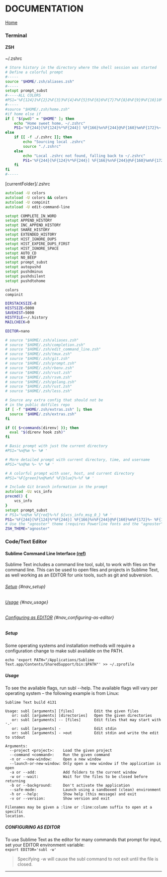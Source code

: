# DOCUMENTATION 

[Home][Home]

### Terminal

#### ZSH

~/.zshrc
```zsh
# Store history in the directory where the shell session was started
# Define a colorful prompt
#-----
source "$HOME/.zsh/aliases.zsh"
#-----
setopt prompt_subst
#-----ALL COLORS
#PS1='%F{124}1%F{2}2%F{3}3%F{4}4%F{5}5%F{6}6%F{7}7%F{8}8%F{9}9%F{10}10%F{11}11%F{12}12%F{13}13%F{14}14%F{15}15%F{16}16%F{17}17%F{18}18%F{89}89%F{90}90%F{91}91%F{92}92%F{93}93%F{94}94%F{95}95%F{96}96%F{97}97%F{98}98%F{99}99%F{100}100%F{101}101%F{102}102%F{103}103%F{104}104%F{105}105%F{106}106%F{107}107%F{108}108%F{109}109%F{110}110%F{111}111%F{112}112%F{113}113%F{114}114%F{115}115%F{116}116%F{117}117%F{118}118%F{119}119%F{120}120%F{121}121%F{122}122%F{123}123%F{124}124%F{125}125%F{126}126%F{127}127%F{128}128%F{129}129%F{130}130%F{131}131%F{132}132%F{133}133%F{134}134%F{135}135%F{136}136%F{137}137%F{138}138%F{139}139%F{140}140%F{141}141%F{142}142%F{143}143%F{144}144%F{145}145%F{146}146%F{147}147%F{148}148%F{149}149%F{150}150%F{151}151%F{152}152%F{153}153%F{154}154%F{155}155%F{156}156%F{157}157%F{158}158%F{159}159%F{160}160%F{161}161%F{162}162%F{163}163%F{164}164%F{165}165%F{166}166%F{167}167%F{168}168%F{169}169%F{170}170%F{171}171%F{172}172%F{173}173%F{174}174%F{175}175%F{176}176%F{177}177%F{178}178%F{179}179%F{180}180%F{181}181%F{182}182%F{183}183%F{184}184%F{185}185%F{186}186%F{187}187%F{188}188%F{189}189%F{190}190%F{191}191%F{192}192%F{193}193%F{194}194%F{195}195%F{196}196%F{197}197%F{198}198%F{199}199%F{200}200%F{201}201%F{202}202%F{203}203%F{204}204%F{205}205%F{206}206%F{207}207%F{208}208%F{209}209%F{210}210%F{211}211%F{212}212%F{213}213%F{214}214%F{215}215%F{216}216%F{217}217%F{218}218%F{219}219%F{220}220%F{221}221%F{222}222%F{223}223%F{224}224%F{225}225%F{226}226%F{227}227%F{228}228%F{229}229%F{230}230%F{231}231%F{232}232%F{233}233%F{234}234%F{235}235%F{236}236%F{237}237%F{238}238%F{239}239%F{240}240%F{241}241%F{242}242%F{243}243%F{244}244%F{245}245%F{246}246%F{247}247%F{248}248%F{249}249%F{250}250%F{251}251%F{252}252%F{253}253%F{254}254%F{255}255%F{256}256'
#-----
#source "$HOME/.zsh/home.zsh"
#if home else if 
if [ "$(pwd)" = "$HOME" ]; then
    echo "Home sweet home, ~/.zshrc"
    PS1='%F{244}[%F{124}%*%F{244}] %F{166}%n%F{244}@%F{160}%m%F{172}%~ %F{178}<3 %F{244} %# '
else
    if [[ -f ./.zshrc ]]; then
        echo "Sourcing local .zshrc"
        source "./.zshrc"
    else
        echo "Local .zshrc not found, falling back to ~/.zshrc"
        PS1='%F{244}[%F{124}%*%F{244}] %F{166}%n%F{244}@%F{160}%m%F{172}%~ %F{178}</3 %F{244} %# '
    fi
fi
#-----
```
[currentFolder]/.zshrc
```zsh
autoload -U colors
autoload -U colors && colors
autoload -U compinit
autoload -U edit-command-line

setopt COMPLETE_IN_WORD
setopt APPEND_HISTORY
setopt INC_APPEND_HISTORY
setopt SHARE_HISTORY
setopt EXTENDED_HISTORY
setopt HIST_IGNORE_DUPS
setopt HIST_EXPIRE_DUPS_FIRST
setopt HIST_IGNORE_SPACE
setopt AUTO_CD
setopt NO_BEEP
setopt prompt_subst
setopt autopushd
setopt pushdminus
setopt pushdsilent
setopt pushdtohome

colors
compinit

DIRSTACKSIZE=8
HISTSIZE=5000
SAVEHIST=5000
HISTFILE=~/.history
MAILCHECK=0

EDITOR=nano

# source "$HOME/.zsh/aliases.zsh"
# source "$HOME/.zsh/completion.zsh"
# source "$HOME/.zsh/edit_command_line.zsh"
# source "$HOME/.zsh/tmux.zsh"
# source "$HOME/.zsh/git.zsh"
# source "$HOME/.zsh/prompt.zsh"
# source "$HOME/.zsh/rbenv.zsh"
# source "$HOME/.zsh/rust.zsh"
# source "$HOME/.zsh/rsvm.zsh"
# source "$HOME/.zsh/golang.zsh"
# source "$HOME/.zsh/rust.zsh"
# source "$HOME/.zsh/less.zsh"

# Source any extra config that should not be
# in the public dotfiles repo
if [ -f "$HOME/.zsh/extras.zsh" ]; then
  source "$HOME/.zsh/extras.zsh"
fi

if (( $+commands[direnv] )); then
  eval "$(direnv hook zsh)"
fi

# Basic prompt with just the current directory
#PS1='%n@%m %~ %# '

# More detailed prompt with current directory, time, and username
#PS1='%n@%m %~ %* %# '

# A colorful prompt with user, host, and current directory
#PS1='%F{green}%n@%m%f %F{blue}%~%f %# '

# Include Git branch information in the prompt
autoload -Uz vcs_info
precmd() {
    vcs_info
}
setopt prompt_subst
# PS1='%n@%m %F{red}%~%f ${vcs_info_msg_0_} %# '
PS1='%F{244}[%F{124}%*%F{244}] %F{166}%n%F{244}@%F{160}%m%F{172}%~ %F{178}${vcs_info_msg_0_} %F{244} %# '
# Use the "agnoster" theme (requires Powerline fonts and the "agnoster" Oh-My-Zsh theme)
ZSH_THEME="agnoster"


```

### Code/Text Editor

#### Sublime Command Line Interface [(ref)][ref_sublime]

Sublime Text includes a command line tool, subl, to work with files on the command line. This can be used to open files and projects in Sublime Text, as well working as an EDITOR for unix tools, such as git and subversion.

###### [Setup](#setup) {#nav_setup}
###### [Usage](#usage) {#nav_usage}
###### [Configuring as EDITOR](#configuring-as-editor) {#nav_configuring-as-editor}

##### Setup
Some operating systems and installation methods will require a configuration change to make subl available on the PATH.

`echo 'export PATH="/Applications/Sublime Text.app/Contents/SharedSupport/bin:$PATH"' >> ~/.zprofile`

##### Usage
To see the available flags, run subl --help. The available flags will vary per operating system – the following example is from Linux:
```
Sublime Text build 4131

Usage: subl [arguments] [files]         Edit the given files
   or: subl [arguments] [directories]   Open the given directories
   or: subl [arguments] -- [files]      Edit files that may start with '-'
   or: subl [arguments] -               Edit stdin
   or: subl [arguments] - >out          Edit stdin and write the edit to stdout

Arguments:
  --project <project>:    Load the given project
  --command <command>:    Run the given command
  -n or --new-window:     Open a new window
  --launch-or-new-window: Only open a new window if the application is open
  -a or --add:            Add folders to the current window
  -w or --wait:           Wait for the files to be closed before returning
  -b or --background:     Don't activate the application
  --safe-mode:            Launch using a sandboxed (clean) environment
  -h or --help:           Show help (this message) and exit
  -v or --version:        Show version and exit

Filenames may be given a :line or :line:column suffix to open at a specific
location.
```

##### CONFIGURING AS EDITOR
To use Sublime Text as the editor for many commands that prompt for input, set your EDITOR environment variable:  
`export EDITOR='subl -w'`
>Specifying -w will cause the subl command to not exit until the file is closed.

-----
[ref_sublime]: https://www.sublimetext.com/docs/command_line.html
[Home]: https://jim20220214.github.io/Site/

